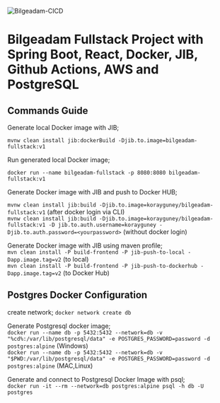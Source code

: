 ![Bilgeadam-CICD](https://github.com/github/docs/actions/workflows/deploy.yml/badge.svg)

# Bilgeadam Fullstack Project with Spring Boot, React, Docker, JIB, Github Actions, AWS and PostgreSQL

## Commands Guide

Generate local Docker image with JIB;   

`mvnw clean install jib:dockerBuild -Djib.to.image=bilgeadam-fullstack:v1`  

Run generated local Docker image;  

`docker run --name bilgeadam-fullstack -p 8080:8080 bilgeadam-fullstack:v1`  

Generate Docker image with JIB and push to Docker HUB;  

`mvnw clean install jib:build -Djib.to.image=korayguney/bilgeadam-fullstack:v1` (after docker login via CLI)  
`mvnw clean install jib:build -Djib.to.image=korayguney/bilgeadam-fullstack:v1 -D jib.to.auth.username=korayguney -Djib.to.auth.password=<yourpassword>` (without docker login)  

Generate Docker image with JIB using maven profile;  
`mvn clean install -P build-frontend -P jib-push-to-local -Dapp.image.tag=v2` (to local)  
`mvn clean install -P build-frontend -P jib-push-to-dockerhub -Dapp.image.tag=v2` (to Docker Hub)  

Postgres Docker Configuration
-------
create network;
`docker network create db`

Generate Postgresql docker image;  
`docker run --name db -p 5432:5432 --network=db -v "%cd%:/var/lib/postgresql/data" -e POSTGRES_PASSWORD=password -d postgres:alpine` (Windows)  
`docker run --name db -p 5432:5432 --network=db -v "$PWD:/var/lib/postgresql/data" -e POSTGRES_PASSWORD=password -d postgres:alpine` (MAC,Linux)  

Generate and connect to Postgresql Docker Image with psql;  
`docker run -it --rm --network=db postgres:alpine psql -h db -U postgres`
